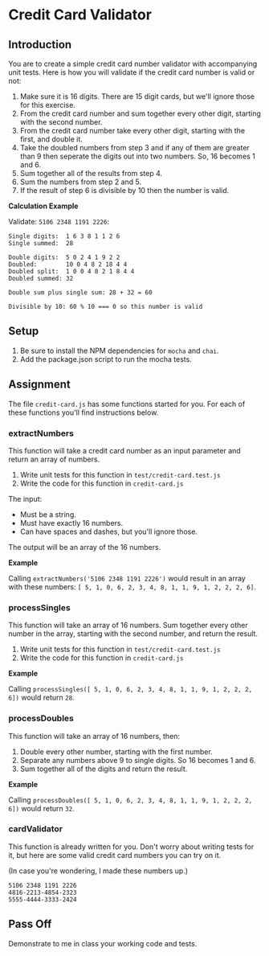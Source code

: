 
# Credit Card Validator

## Introduction

You are to create a simple credit card number validator with accompanying unit tests. Here is how you will validate if the credit card number is valid or not:

1. Make sure it is 16 digits. There are 15 digit cards, but we'll ignore those for this exercise.
2. From the credit card number and sum together every other digit, starting with the second number.
3. From the credit card number take every other digit, starting with the first, and double it.
4. Take the doubled numbers from step 3 and if any of them are greater than 9 then seperate the digits out into two numbers. So, 16 becomes 1 and 6.
5. Sum together all of the results from step 4.
6. Sum the numbers from step 2 and 5.
7. If the result of step 6 is divisible by 10 then the number is valid.

**Calculation Example**

Validate: `5106 2348 1191 2226`:

```
Single digits:  1 6 3 8 1 1 2 6
Single summed:  28

Double digits:  5 0 2 4 1 9 2 2
Doubled:        10 0 4 8 2 18 4 4
Doubled split:  1 0 0 4 8 2 1 8 4 4
Doubled summed: 32

Double sum plus single sum: 28 + 32 = 60

Divisible by 10: 60 % 10 === 0 so this number is valid
```

## Setup

1. Be sure to install the NPM dependencies for `mocha` and `chai`.
2. Add the package.json script to run the mocha tests.

## Assignment

The file `credit-card.js` has some functions started for you. For each of these functions you'll find instructions below.

### extractNumbers

This function will take a credit card number as an input parameter and return an array of numbers.

1. Write unit tests for this function in `test/credit-card.test.js`
2. Write the code for this function in `credit-card.js`

The input:

- Must be a string.
- Must have exactly 16 numbers.
- Can have spaces and dashes, but you'll ignore those.

The output will be an array of the 16 numbers.

**Example**

Calling `extractNumbers('5106 2348 1191 2226')` would result in an array with these numbers: `[ 5, 1, 0, 6, 2, 3, 4, 8, 1, 1, 9, 1, 2, 2, 2, 6]`.

### processSingles

This function will take an array of 16 numbers. Sum together every other number in the array, starting with the second number, and return the result.

1. Write unit tests for this function in `test/credit-card.test.js`
2. Write the code for this function in `credit-card.js`

**Example**

Calling `processSingles([ 5, 1, 0, 6, 2, 3, 4, 8, 1, 1, 9, 1, 2, 2, 2, 6])` would return `28`.

### processDoubles

This function will take an array of 16 numbers, then:

1. Double every other number, starting with the first number.
2. Separate any numbers above 9 to single digits. So 16 becomes 1 and 6.
3. Sum together all of the digits and return the result.

**Example**

Calling `processDoubles([ 5, 1, 0, 6, 2, 3, 4, 8, 1, 1, 9, 1, 2, 2, 2, 6])` would return `32`.

### cardValidator

This function is already written for you. Don't worry about writing tests for it, but here are some valid credit card numbers you can try on it.

(In case you're wondering, I made these numbers up.)

```
5106 2348 1191 2226
4816-2213-4854-2323
5555-4444-3333-2424
```

## Pass Off

Demonstrate to me in class your working code and tests.